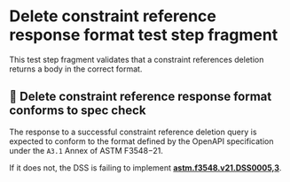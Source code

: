 # Delete constraint reference response format test step fragment

This test step fragment validates that a constraint references deletion returns a body in the correct format.

## 🛑 Delete constraint reference response format conforms to spec check

The response to a successful constraint reference deletion query is expected to conform to the format defined by the OpenAPI specification under the `A3.1` Annex of ASTM F3548−21.

If it does not, the DSS is failing to implement **[astm.f3548.v21.DSS0005,3](../../../../../../../requirements/astm/f3548/v21.md)**.
